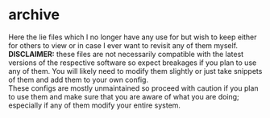 # archive
Here the lie files which I no longer have any use for but wish to keep either for others to view or in case I ever want to revisit any of them myself.
**DISCLAIMER:** these files are not necessarily compatible with the latest versions of the respective software so expect breakages if you plan to use any of them. You will likely need to modify them slightly or just take snippets of them and add them to your own config.\
These configs are mostly unmaintained so proceed with caution if you plan to use them and make sure that you are aware of what you are doing; especially if any of them modify your entire system.
